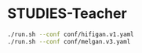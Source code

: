 # STUDIES-Teacher

```bash
./run.sh --conf conf/hifigan.v1.yaml
./run.sh --conf conf/melgan.v3.yaml
```
